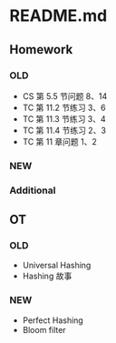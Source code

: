 # README.md

## Homework

### OLD
- CS 第 5.5 节问题 8、14
- TC 第 11.2 节练习 3、6
- TC 第 11.3 节练习 3、4
- TC 第 11.4 节练习 2、3
- TC 第 11 章问题 1、2

### NEW

### Additional

## OT

### OLD
- Universal Hashing
- Hashing 故事

### NEW
- Perfect Hashing
- Bloom filter